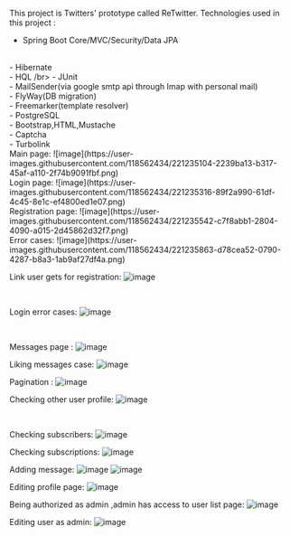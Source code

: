 This project is Twitters' prototype called ReTwitter.
Technologies used in this project : 
</br>
- Spring Boot Core/MVC/Security/Data JPA
</br>
- Hibernate
</br>
-  HQL
   /br>
-  JUnit
  </br>
- MailSender(via google smtp api through Imap with personal mail)
</br>
- FlyWay(DB migration)
</br>
- Freemarker(template resolver)
</br>
- PostgreSQL
</br>
- Bootstrap,HTML,Mustache
  </br>
- Captcha 
</br>
- Turbolink
</br>
Main page:
![image](https://user-images.githubusercontent.com/118562434/221235104-2239ba13-b317-45af-a110-2f74b9091fbf.png)
</br>
Login page: 
![image](https://user-images.githubusercontent.com/118562434/221235316-89f2a990-61df-4c45-8e1c-ef4800ed1e07.png)
</br>
Registration page:
![image](https://user-images.githubusercontent.com/118562434/221235542-c7f8abb1-2804-4090-a015-2d45862d32f7.png)
</br>
Error cases: 
![image](https://user-images.githubusercontent.com/118562434/221235863-d78cea52-0790-4287-b8a3-1ab9af27df4a.png)

</br>

Link user gets for registration:
![image](https://user-images.githubusercontent.com/118562434/221236202-3f2fe70e-ab67-4c04-a579-17861dc2e2f0.png)

</br>

Login error cases:
![image](https://user-images.githubusercontent.com/118562434/221236286-25059f6c-07f0-4dd8-9bd9-265244ed569c.png)

</br>

Messages page :
![image](https://user-images.githubusercontent.com/118562434/221236675-1476b8eb-45d1-41d5-b699-262d4b43ec05.png)
</br>

Liking messages case:
![image](https://user-images.githubusercontent.com/118562434/221237011-5f98797b-f9b6-4d04-ae6e-70de11fcd9f2.png)
</br>

Pagination :
![image](https://user-images.githubusercontent.com/118562434/221237166-41b48fb3-7df1-43e6-907b-310688fa2ef4.png)
</br>

Checking other user profile:
![image](https://user-images.githubusercontent.com/118562434/221237318-91ed67f6-7fcd-4146-aa82-9d4ec580dd27.png)

</br>

Checking subscribers:
![image](https://user-images.githubusercontent.com/118562434/221237440-851c812b-388f-4237-b314-f6cd047a72dc.png)
</br>

Checking subscriptions:
![image](https://user-images.githubusercontent.com/118562434/221237510-6f91a822-b9c8-439b-9f35-bad573fcedf0.png)
</br>

Adding message:
![image](https://user-images.githubusercontent.com/118562434/221237700-a0814985-55c9-4088-8ad2-7206685432f6.png)
![image](https://user-images.githubusercontent.com/118562434/221237747-fb8f3197-ba02-4b7d-a41a-3e26fbf2d88a.png)
</br>

Editing profile page:
![image](https://user-images.githubusercontent.com/118562434/221237905-e2b1b077-bf06-45d3-adda-30ca4fe56bfb.png)
</br>

Being authorized as admin ,admin has access to user list page:
![image](https://user-images.githubusercontent.com/118562434/221238091-6c7def3c-5774-43d2-b2a2-3983c4b40dd2.png)
</br>

Editing user as admin:
![image](https://user-images.githubusercontent.com/118562434/221238184-8c2f063d-1e53-4e5f-ab03-c1c8c50c285e.png)
</br>





